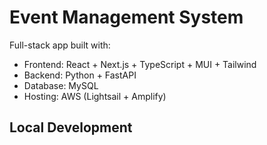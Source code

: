 # Event Management System

Full-stack app built with:

- Frontend: React + Next.js + TypeScript + MUI + Tailwind
- Backend: Python + FastAPI
- Database: MySQL
- Hosting: AWS (Lightsail + Amplify)

## Local Development
